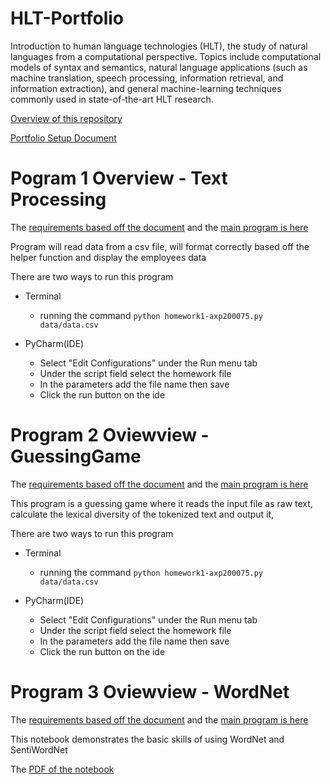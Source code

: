 # HLT-Portfolio

Introduction to human language technologies (HLT), the study of natural languages from a computational perspective. Topics include computational models of syntax and semantics, natural language applications (such as machine translation, speech processing, information retrieval, and information extraction), and general machine-learning techniques commonly used in state-of-the-art HLT research.

[Overview of this repository](https://github.com/alanperez/HLT-Portfolio/blob/main/Overview%20of%20NLP.pdf)

[Portfolio Setup Document](https://github.com/alanperez/HLT-Portfolio/blob/main/Portfolio%20Component%200.pdf)

# Pogram 1 Overview - Text Processing

The [requirements based off the document](https://github.com/alanperez/HLT-Portfolio/blob/main/Text-Processing/Portfolio%20Component%201.pdf) and the [main program is here](https://github.com/alanperez/HLT-Portfolio/blob/main/Text-Processing/homework1-axp200075.py)

Program will read data from a csv file, will format correctly based off the helper function and display the employees data

There are two ways to run this program 
* Terminal
  * running the command `python homework1-axp200075.py data/data.csv`
  
* PyCharm(IDE)
  * Select "Edit Configurations" under the Run menu tab
  * Under the script field select the homework file
  * In the parameters add the file name then save
  * Click the run button on the ide


# Program 2 Oviewview - GuessingGame

The [requirements based off the document](https://github.com/alanperez/HLT-Portfolio/blob/main/Program2-GuessingGame/Portfolio%20Chapter%205%20Word%20Guess%20Game.pdf) and the [main program is here](https://github.com/alanperez/HLT-Portfolio/blob/main/Program2-GuessingGame/homework2-axp200075.py)

This program is a guessing game where it reads the input file as raw text, calculate the lexical diversity of the tokenized text and output it,

There are two ways to run this program 
* Terminal
  * running the command `python homework1-axp200075.py data/data.csv`
  
* PyCharm(IDE)
  * Select "Edit Configurations" under the Run menu tab
  * Under the script field select the homework file
  * In the parameters add the file name then save
  * Click the run button on the ide
  
  
# Program 3 Oviewview - WordNet

The [requirements based off the document](https://github.com/alanperez/HLT-Portfolio/blob/main/WordNet/Portfolio%20Chapter%207%20WordNet.pdf) and the [main program is here](https://github.com/alanperez/HLT-Portfolio/blob/main/WordNet/CS4395_001_WordNet_AXP200075.ipynb)

This notebook demonstrates the basic skills of using WordNet and SentiWordNet

The [PDF of the notebook](https://github.com/alanperez/HLT-Portfolio/blob/main/WordNet/CS4395_001_WordNet_AXP200075.pdf)
